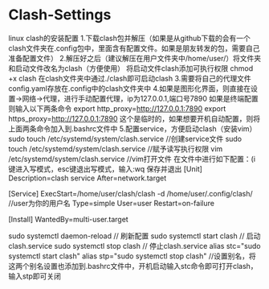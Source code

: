 # Clash-Settings

linux clash的安装配置
1.下载clash包并解压（如果是从github下载的会有一个clash文件夹在.config包中，里面含有配置文件。如果是朋友转发的包，需要自己准备配置文件）
2.解压好之后（建议解压在用户文件夹中/home/user/）将文件夹和启动文件改名为clash（方便使用）
将启动文件clash添加可执行权限 chmod +x clash
在clash文件夹中通过./clash即可启动clash
3.需要将自己的代理文件config.yaml存放在.config中的clash文件夹中
4.如果是图形化界面，则直接在设置->网络->代理，进行手动配置代理，ip为127.0.0.1,端口号7890
  如果是终端配置则输入以下两条命令
  export http_proxy=http://127.0.0.1:7890
  export https_proxy=http://127.0.0.1:7890
  这个是临时的，如果想要开机自动配置，则将上面两条命令加入到.bashrc文件中
5.配置service，方便启动clash（安装vim）
sudo touch /etc/systemd/system/clash.service //创建service文件
sudo touch /etc/systemd/system/clash.service //赋予读写执行权限
vim /etc/systemd/system/clash.service //vim打开文件
在文件中进行如下配置：(i键进入写模式，esc键退出写模式，输入:wq 保存并退出
[Unit]
Description=clash service
After=network.target

[Service]
ExecStart=/home/user/clash/clash -d /home/user/.config/clash/     //user为你的用户名
Type=simple 
User=user
Restart=on-failure

[Install]
WantedBy=multi-user.target

sudo systemctl daemon-reload // 刷新配置
sudo systemctl start clash // 启动clash.service
sudo systemctl stop clash // 停止clash.service
alias stc="sudo systemctl start clash"
alias stp="sudo systemctl stop clash" //设置别名，将这两个别名设置也添加到.bashrc文件中，开机启动输入stc命令即可打开clash，输入stp即可关闭
  
